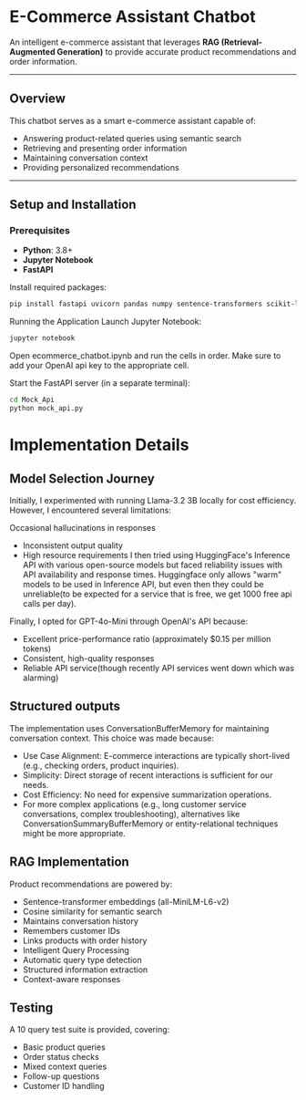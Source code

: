 # E-Commerce Assistant Chatbot

An intelligent e-commerce assistant that leverages **RAG (Retrieval-Augmented Generation)** to provide accurate product recommendations and order information.

---

## Overview

This chatbot serves as a smart e-commerce assistant capable of:

- Answering product-related queries using semantic search  
- Retrieving and presenting order information  
- Maintaining conversation context  
- Providing personalized recommendations  

---

## Setup and Installation

### Prerequisites

- **Python**: 3.8+  
- **Jupyter Notebook**  
- **FastAPI**  

Install required packages:

```bash
pip install fastapi uvicorn pandas numpy sentence-transformers scikit-learn requests openai langchain
```
Running the Application
Launch Jupyter Notebook:
```bash
jupyter notebook
```
Open ecommerce_chatbot.ipynb and run the cells in order.
Make sure to add your OpenAI api key to the appropriate cell.


Start the FastAPI server (in a separate terminal):
```bash
cd Mock_Api
python mock_api.py
```

# Implementation Details
## Model Selection Journey
Initially, I experimented with running Llama-3.2 3B locally for cost efficiency. However, I encountered several limitations:

Occasional hallucinations in responses
- Inconsistent output quality
- High resource requirements
I then tried using HuggingFace's Inference API with various open-source models but faced reliability issues with API availability and response times. Huggingface only allows "warm" models to be used in Inference API, but even then they could be unreliable(to be expected for a service that is free, we get 1000 free api calls per day).

Finally, I opted for GPT-4o-Mini through OpenAI's API because:

- Excellent price-performance ratio (approximately $0.15 per million tokens)
- Consistent, high-quality responses
- Reliable API service(though recently API services went down which was alarming)
## Structured outputs
The implementation uses ConversationBufferMemory for maintaining conversation context. This choice was made because:

- Use Case Alignment: E-commerce interactions are typically short-lived (e.g., checking orders, product inquiries).
- Simplicity: Direct storage of recent interactions is sufficient for our needs.
- Cost Efficiency: No need for expensive summarization operations.
- For more complex applications (e.g., long customer service conversations, complex troubleshooting), alternatives like ConversationSummaryBufferMemory or entity-relational techniques might be more appropriate.

## RAG Implementation
Product recommendations are powered by:

- Sentence-transformer embeddings (all-MiniLM-L6-v2)
- Cosine similarity for semantic search
- Maintains conversation history
- Remembers customer IDs
- Links products with order history
- Intelligent Query Processing
- Automatic query type detection
- Structured information extraction
- Context-aware responses

## Testing
A 10 query test suite is provided, covering:

- Basic product queries
- Order status checks
- Mixed context queries
- Follow-up questions
- Customer ID handling